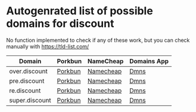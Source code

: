 # Autogenrated list of possible domains for discount

No function implemented to check if any of these work, but you can check manually with https://tld-list.com/

| Domain | Porkbun | NameCheap | Domains App |
|---|---|---|---|
| over.discount | [Porkbun](https://porkbun.com/checkout/search?prb=e814663da1&tlds=&idnLanguage=&search=search&q=over.discount) | [Namecheap](https://www.namecheap.com/domains/registration/results/?domain=over.discount) | [Dmns](https://dmns.app/domains?q=over.discount) |
| pre.discount | [Porkbun](https://porkbun.com/checkout/search?prb=e814663da1&tlds=&idnLanguage=&search=search&q=pre.discount) | [Namecheap](https://www.namecheap.com/domains/registration/results/?domain=pre.discount) | [Dmns](https://dmns.app/domains?q=pre.discount) |
| re.discount | [Porkbun](https://porkbun.com/checkout/search?prb=e814663da1&tlds=&idnLanguage=&search=search&q=re.discount) | [Namecheap](https://www.namecheap.com/domains/registration/results/?domain=re.discount) | [Dmns](https://dmns.app/domains?q=re.discount) |
| super.discount | [Porkbun](https://porkbun.com/checkout/search?prb=e814663da1&tlds=&idnLanguage=&search=search&q=super.discount) | [Namecheap](https://www.namecheap.com/domains/registration/results/?domain=super.discount) | [Dmns](https://dmns.app/domains?q=super.discount) |
